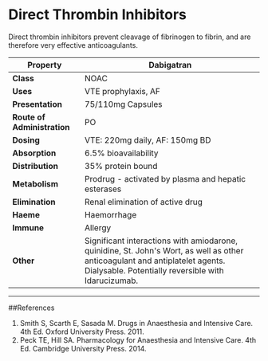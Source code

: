 # Direct Thrombin Inhibitors

Direct thrombin inhibitors prevent cleavage of fibrinogen to fibrin, and are therefore very effective anticoagulants.

|Property|Dabigatran
|--|--|
|**Class**|NOAC
|**Uses**|VTE prophylaxis, AF
|**Presentation**|75/110mg Capsules
|**Route of Administration**|PO
|**Dosing**|VTE: 220mg daily, AF: 150mg BD
|**Absorption**|6.5% bioavailability
|**Distribution**|35% protein bound
|**Metabolism**|Prodrug - activated by plasma and hepatic esterases
|**Elimination**|Renal elimination of active drug
|**Haeme**|Haemorrhage
|**Immune**|Allergy
|**Other**|Significant interactions with amiodarone, quinidine, St. John's Wort, as well as other anticoagulant and antiplatelet agents. Dialysable. Potentially reversible with Idarucizumab.

---
##References
1. Smith S, Scarth E, Sasada M. Drugs in Anaesthesia and Intensive Care. 4th Ed. Oxford University Press. 2011.
2. Peck TE, Hill SA. Pharmacology for Anaesthesia and Intensive Care. 4th Ed. Cambridge University Press. 2014.  
